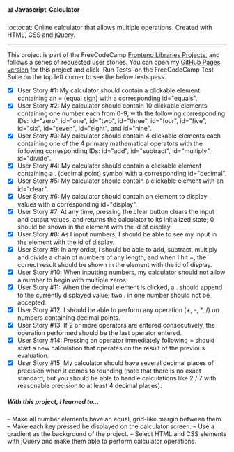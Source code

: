 #### :bar_chart: Javascript-Calculator
:octocat: Online calculator that allows multiple operations. Created with HTML, CSS and jQuery.

***

This project is part of the FreeCodeCamp [Frontend Libraries Projects](https://learn.freecodecamp.org/front-end-libraries/front-end-libraries-projects/build-a-javascript-calculator/), and follows a series of requested user stories. You can open my [GitHub Pages version](http://carolinaknoll.github.io/javascript-calculator/) for this project and click 'Run Tests' on the FreeCodeCamp Test Suite on the top left corner to see the below tests pass.

- [x] User Story #1: My calculator should contain a clickable element containing an = (equal sign) with a corresponding id="equals".
- [x] User Story #2: My calculator should contain 10 clickable elements containing one number each from 0-9, with the following corresponding IDs: id="zero", id="one", id="two", id="three", id="four", id="five", id="six", id="seven", id="eight", and id="nine".
- [x] User Story #3: My calculator should contain 4 clickable elements each containing one of the 4 primary mathematical operators with the following corresponding IDs: id="add", id="subtract", id="multiply", id="divide".
- [x] User Story #4: My calculator should contain a clickable element containing a . (decimal point) symbol with a corresponding id="decimal".
- [x] User Story #5: My calculator should contain a clickable element with an id="clear".
- [x] User Story #6: My calculator should contain an element to display values with a corresponding id="display".
- [x] User Story #7: At any time, pressing the clear button clears the input and output values, and returns the calculator to its initialized state; 0 should be shown in the element with the id of display.
- [x] User Story #8: As I input numbers, I should be able to see my input in the element with the id of display.
- [x] User Story #9: In any order, I should be able to add, subtract, multiply and divide a chain of numbers of any length, and when I hit =, the correct result should be shown in the element with the id of display.
- [x] User Story #10: When inputting numbers, my calculator should not allow a number to begin with multiple zeros.
- [x] User Story #11: When the decimal element is clicked, a . should append to the currently displayed value; two . in one number should not be accepted.
- [x] User Story #12: I should be able to perform any operation (+, -, *, /) on numbers containing decimal points.
- [x] User Story #13: If 2 or more operators are entered consecutively, the operation performed should be the last operator entered.
- [x] User Story #14: Pressing an operator immediately following = should start a new calculation that operates on the result of the previous evaluation.
- [x] User Story #15: My calculator should have several decimal places of precision when it comes to rounding (note that there is no exact standard, but you should be able to handle calculations like 2 / 7 with reasonable precision to at least 4 decimal places).

##### With this project, I learned to...
– Make all number elements have an equal, grid-like margin between them.
– Make each key pressed be displayed on the calculator screen.
– Use a gradient as the background of the project.
– Select HTML and CSS elements with jQuery and make them able to perform calculator operations.
